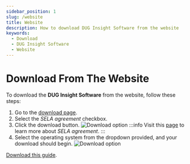 ```yaml
---
sidebar_position: 1
slug: /website
title: Website
description: How to download DUG Insight Software from the website
keywords:
  - Download
  - DUG Insight Software
  - Website
---
```


# Download From The Website

To download the **DUG Insight Software** from the website, follow these steps:

1. Go to the [download page](https://dug.com/dug-insight/download-resources/).
2. Select the _SELA agreement_ checkbox.
3. Click the download button.
   ![Download option](/img/pic_1.png)
   :::info
   Visit this [page](https://dug.com/sela/) to learn more about _SELA agreement_.
   :::
4. Select the operating system from the dropdown provided, and your download should begin.
   ![Download option](/img/pic_2.png)

[Download this guide](/Dug_Insight_Software_1.0.0.pdf).
